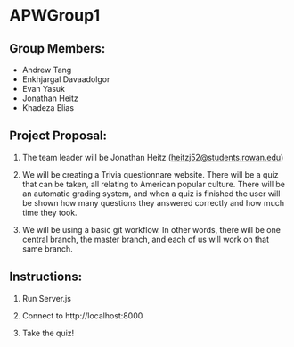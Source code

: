 # APWGroup1
## Group Members: 
* Andrew Tang
* Enkhjargal Davaadolgor
* Evan Yasuk
* Jonathan Heitz
* Khadeza Elias

## Project Proposal: 
1.  The team leader will be Jonathan Heitz (heitzj52@students.rowan.edu)

2.  We will be creating a Trivia questionnare website. There will be a quiz 
    that can be taken, all relating to American popular culture. There will be an automatic 
    grading system, and when a quiz is finished the user will be shown how many questions they answered 
    correctly and how much time they took. 

3.  We will be using a basic git workflow. In other words, there will be one central branch, 
    the master branch, and each of us will work on that same branch. 

## Instructions:
1.  Run Server.js

2.  Connect to http://localhost:8000

3.  Take the quiz!